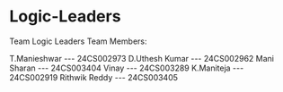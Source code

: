 # Logic-Leaders
Team Logic Leaders Team Members:

T.Manieshwar --- 24CS002973
D.Uthesh Kumar --- 24CS002962
Mani Sharan --- 24CS003404
Vinay --- 24CS003289
K.Maniteja --- 24CS002919
Rithwik Reddy --- 24CS003405
